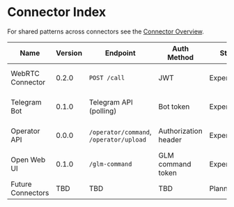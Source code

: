 # Connector Index

For shared patterns across connectors see the [Connector Overview](README.md).

| Name | Version | Endpoint | Auth Method | Status | Links |
| --- | --- | --- | --- | --- | --- |
| WebRTC Connector | 0.2.0 | `POST /call` | JWT | Experimental | [Docs](../communication_interfaces.md) / [Code](../../connectors/webrtc_connector.py) |
| Telegram Bot | 0.1.0 | Telegram API (polling) | Bot token | Experimental | [Docs](../communication_interfaces.md) / [Code](../../communication/telegram_bot.py) |
| Operator API | 0.0.0 | `/operator/command`, `/operator/upload` | Authorization header | Experimental | [Docs](../operator_protocol.md) / [Code](../../operator_api.py) |
| Open Web UI | 0.1.0 | `/glm-command` | GLM command token | Experimental | [Docs](../open_web_ui.md) / [Code](../../server.py) |
| Future Connectors | TBD | TBD | TBD | Planned | [Docs](README.md) / - |

